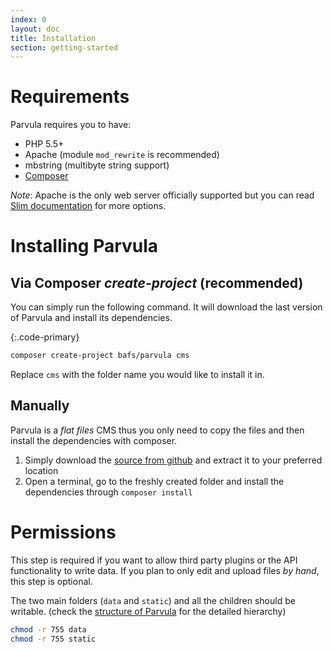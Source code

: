 ```yaml
---
index: 0
layout: doc
title: Installation
section: getting-started
---
```


# Requirements

Parvula requires you to have:

 - PHP 5.5+
 - Apache (module `mod_rewrite` is recommended)
 - mbstring (multibyte string support)
 - [Composer](http://getcomposer.org/)

*Note*: Apache is the only web server officially supported but you can read [Slim documentation](http://www.slimframework.com/docs/start/web-servers.html) for more options.

# Installing Parvula

## Via Composer *create-project* (recommended)

You can simply run the following command. It will download the last version of Parvula and install its dependencies.

{:.code-primary}
```bash
composer create-project bafs/parvula cms
```

Replace `cms` with the folder name you would like to install it in.

## Manually

Parvula is a *flat files* CMS thus you only need to copy the files and then install the dependencies with composer.

 1. Simply download the [source from github](https://github.com/BafS/parvula/releases) and extract it to your preferred location
 2. Open a terminal, go to the freshly created folder and install the dependencies through `composer install`

# Permissions

This step is required if you want to allow third party plugins or the API functionality to write data.
If you plan to only edit and upload files *by hand*, this step is optional.

The two main folders (`data` and `static`) and all the children should be writable.
(check the [structure of Parvula](/docs/content/structure) for the detailed hierarchy)

```bash
chmod -r 755 data
chmod -r 755 static
```

